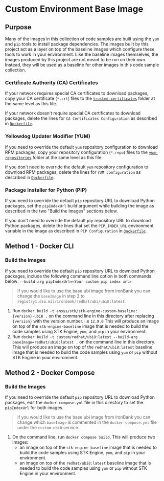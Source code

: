 # Custom Environment Base Image

## Purpose

Many of the images in this collection of code samples are built using the `yum` and `pip` tools to install package dependencies.  The images built by this project act as a layer on top of the baseline images which configure these tools to work in your environment. Like the baseline images themselves, the images produced by this project are not meant to be run on their own. Instead, they will be used as a baseline for other images in this code sample collection.

### Certificate Authority (CA) Certificates

If your network requires special CA certificates to download packages, copy your CA certificate (`*.crt`) files to the [`trusted-certificates`](./trusted-certificates/) folder at the same level as this file.

If your network doesn't require special CA certificates to download packages, delete the lines for `CA Certificates Configuration` as described in [`Dockerfile`](./Dockerfile).

### Yellowdog Updater Modifier (YUM)

If you need to override the default `yum` repository configuration to download RPM packages, copy your repository configuration (`*.repo`) files to the [`yum-repositories`](./yum-repositories/) folder at the same level as this file.

If you don't need to override the default `yum` repository configuration to download RPM packages, delete the lines for `YUM configuration` as described in [`Dockerfile`](./Dockerfile).

### Package Installer for Python (PIP)

If you need to override the default `pip` repository URL to download Python packages, set the `pipIndexUrl` build argument while building the image as described in the two "Build the Images" sections below.

If you don't need to override the default `pip` repository URL to download Python packages, delete the lines that set the `PIP_INDEX_URL` environment variable in the image as described in `PIP Configuration` in [`Dockerfile`](./Dockerfile).

## Method 1 - Docker CLI

### Build the Images

If you need to override the default `pip` repository URL to download Python packages, include the following command line option in both commands below: `--build-arg pipIndexUrl=<Your custom pip index url>`

> If you would like to use the base ubi image from IronBank you can change the `baseImage` in step 2 to `registry1.dso.mil/ironbank/redhat/ubi/ubi8:latest`.

1. Run `docker build -t ansys/stk/stk-engine-custom-baseline:{version}-ubi8 .` on the command line in this directory after replacing `{version}` with the version number. i.e `12.9.0` This will produce an image on top of the `stk-engine-baseline` image that is needed to build the code samples using
STK Engine, `yum`, and `pip` in your environment.
2. Run `docker build -t custom/redhat/ubi8:latest --build-arg baseImage=redhat/ubi8:latest .` on the command line in this directory. This will produce an image on top of the `redhat/ubi8:latest` baseline image that is needed to build the code samples using `yum` or `pip` without STK Engine in your environment.

## Method 2 - Docker Compose

### Build the Images

If you need to override the default `pip` repository URL to download Python packages, edit the `docker-compose.yml` file in this directory to set the `pipIndexUrl` for both images.

> If you would like to use the base ubi image from IronBank you can change which `baseImage` is commented in the `docker-compose.yml` file under the `custom-ubi8` service.

1. On the command line, run `docker compose build`. This will produce two images:
    * an image on top of the `stk-engine-baseline` image that is needed to build the code samples using STK Engine, `yum`, and `pip` in your environment.
    * an image on top of the `redhat/ubi8:latest` baseline image that is needed to build the code samples using `yum` or `pip` without STK Engine in your environment.
